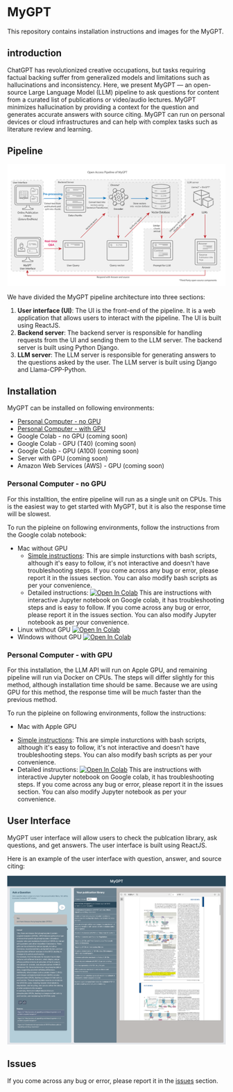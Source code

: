 # MyGPT

This repository contains installation instructions and images for the MyGPT.

## introduction

ChatGPT has revolutionized creative occupations, but tasks requiring factual backing suffer from generalized models and limitations such as hallucinations and inconsistency. Here, we present MyGPT — an open-source Large Language Model (LLM) pipeline to ask questions for content from a curated list of publications or video/audio lectures. MyGPT minimizes hallucination by providing a context for the question and generates accurate answers with source citing. MyGPT can run on personal devices or cloud infrastructures and can help with complex tasks such as literature review and learning. 

## Pipeline

<img src='./images/pipeline.png' width='800px' alt='MyGPT pipeline'>

We have divided the MyGPT pipeline architecture into three sections: 
1. <b>User interface (UI)</b>: The UI is the front-end of the pipeline. It is a web application that allows users to interact with the pipeline. The UI is built using ReactJS.
2. <b>Backend server</b>: The backend server is responsible for handling requests from the UI and sending them to the LLM server. The backend server is built using Python Django.
3. <b>LLM server</b>: The LLM server is responsible for generating answers to the questions asked by the user. The LLM server is built using Django and Llama-CPP-Python.

## Installation

MyGPT can be installed on following environments:

- [Personal Computer - no GPU](#personal-computer---no-gpu)
- [Personal Computer - with GPU](#personal-computer---with-gpu)
- Google Colab - no GPU (coming soon)
- Google Colab - GPU (T40) (coming soon)
- Google Colab - GPU (A100) (coming soon)
- Server with GPU (coming soon)
- Amazon Web Services (AWS) - GPU (coming soon)

### Personal Computer - no GPU

For this installtion, the entire pipeline will run as a single unit on CPUs. This is the easiest way to get started with MyGPT, but it is also the response time will be slowest.

To run the pipleine on following environments, follow the instructions from the Google colab notebook:
* Mac without GPU
	- [Simple instructions](./installation/pc_no_gpu/macOS/README.md): This are simple insturctions with bash scripts, although it's easy to follow, it's not interactive and doesn't have troubleshooting steps. If you come across any bug or error, please report it in the issues section. You can also modify bash scripts as per your convenience.
	- Detailed instructions: [![Open In Colab](https://colab.research.google.com/assets/colab-badge.svg)](https://colab.research.google.com/drive/1h92XHMT5D_vlmf2oEZ0BRn3ke41Cz9p4?usp=sharing)
	This are instructions with interactive Jupyter notebook on Google colab, it has troubleshooting steps and is easy to follow. If you come across any bug or error, please report it in the issues section. You can also modify Jupyter notebook as per your convenience.
* Linux without GPU [![Open In Colab](https://colab.research.google.com/assets/colab-badge.svg)](https://colab.research.google.com/drive/1feKcAvNwMIZpx7UGOb3UYhw_HFMC_kHP?usp=sharing)
* Windows without GPU [![Open In Colab](https://colab.research.google.com/assets/colab-badge.svg)](https://colab.research.google.com/drive/1r9cGHFwl4VStyb0szC4U-6hidXjtZBDE?usp=sharing)

### Personal Computer - with GPU

For this installation, the LLM API will run on Apple GPU, and remaining pipeline will run via Docker on CPUs. 
The steps will differ slightly for this method, although installation time should be same.
Because we are using GPU for this method, the response time will be much faster than the previous method.

To run the pipleine on following environments, follow the instructions:
* Mac with Apple GPU
- [Simple instructions](./installation/pc_with_gpu/macOS/README.md): This are simple insturctions with bash scripts, although it's easy to follow, it's not interactive and doesn't have troubleshooting steps. You can also modify bash scripts as per your convenience.
- Detailed instructions: [![Open In Colab](https://colab.research.google.com/assets/colab-badge.svg)](https://colab.research.google.com/drive/1mNqsBPNbzra3h3i9ggqOyPDEehrnAMdZ?usp=sharing)
This are instructions with interactive Jupyter notebook on Google colab, it has troubleshooting steps. If you come across any bug or error, please report it in the issues section. You can also modify Jupyter notebook as per your convenience.

## User Interface
MyGPT user interface will allow users to check the publcation library, ask questions, and get answers. The user interface is built using ReactJS.

Here is an example of the user interface with question, answer, and source citing:

<img src='./images/MyGPT_UI.png' width='800px' alt='MyGPT user interface'>

## Issues

If you come across any bug or error, please report it in the [issues](https://github.com/mb-group/MyGPT_public/issues) section.